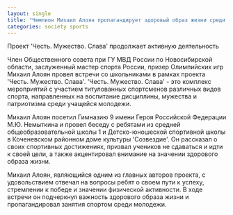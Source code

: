 ```yaml
---
layout: single
title: "Чемпион Михаил Алоян пропагандирует здоровый образ жизни среди детей"
categories: society sports
---
```

Проект 'Честь. Мужество. Слава' продолжает активную деятельность

Член Общественного совета при ГУ МВД России по Новосибирской области, заслуженный мастер спорта России, призер Олимпийских игр Михаил Алоян провел встречи со школьниками в рамках проекта 'Честь. Мужество. Слава'. 'Честь. Мужество. Слава' - это комплекс мероприятий с участием титулованных спортсменов различных видов спорта, направленных на воспитание дисциплины, мужества и патриотизма среди учащейся молодежи.

Михаил Алоян посетил Гимназию 9 имени Героя Российской Федерации М.Ю. Немыткина и провел беседу с ребятами из средней общеобразовательной школы 1 и Детско-юношеской спортивной школы в Коченевском районном доме культуры 'Созвездие'. Он рассказал о своих спортивных достижениях, призвал учеников не сдаваться и идти к своей цели, а также акцентировал внимание на значении здорового образа жизни.

Михаил Алоян, являющийся одним из главных авторов проекта, с удовольствием отвечал на вопросы ребят о своем пути к успеху, стремлении к победе и значении физической активности. В ходе встречи он подчеркнул важность здорового образа жизни и пропагандировал занятия спортом среди молодежи.
